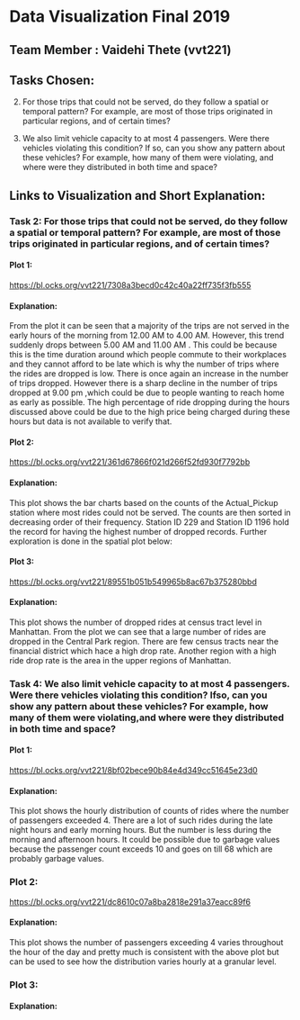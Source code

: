 # Data Visualization Final 2019

## Team Member : Vaidehi Thete (vvt221)

## Tasks Chosen:

2. For those trips that could not be served, do they follow a spatial or temporal pattern? For example,
are most of those trips originated in particular regions, and of certain times?

4. We also limit vehicle capacity to at most 4 passengers. Were there vehicles violating this condition? If
so, can you show any pattern about these vehicles? For example, how many of them were violating,
and where were they distributed in both time and space?

## Links to Visualization and Short Explanation:

### Task 2: For those trips that could not be served, do they follow a spatial or temporal pattern? For example, are most of those trips originated in particular regions, and of certain times?


#### Plot 1:

https://bl.ocks.org/vvt221/7308a3becd0c42c40a22ff735f3fb555

#### Explanation:
From the plot it can be seen that a majority of the trips are not served in the early hours of the morning from 12.00 AM to 4.00 AM. However, this trend suddenly drops between 5.00 AM and 11.00 AM . This could be because this is the time duration around which people commute to their workplaces and they cannot afford to be late which is why the number of trips where the rides are dropped is low. There is once again an increase in the number of trips dropped. However there is a sharp decline in the number of trips dropped at 9.00 pm ,which could be due to people wanting to reach home as early as possible. The high percentage of ride dropping during the hours discussed above could be due to the high price being charged during these hours but data is not available to verify that.


#### Plot 2:

https://bl.ocks.org/vvt221/361d67866f021d266f52fd930f7792bb

#### Explanation:
This plot shows the bar charts based on the counts of the Actual_Pickup station where most rides could not be served. The counts are then sorted in decreasing order of their frequency. Station ID 229 and Station ID 1196 hold the record for having the highest number of dropped records. Further exploration is done in the spatial plot below:

#### Plot 3:

https://bl.ocks.org/vvt221/89551b051b549965b8ac67b375280bbd

#### Explanation:
This plot shows the number of dropped rides at census tract level in Manhattan. From the plot we can see that a large number of rides are dropped in the Central Park region. There are few census tracts near the financial district which hace a high drop rate. Another region with a high ride drop rate is the area in the upper regions of Manhattan.



### Task 4: We also limit vehicle capacity to at most 4 passengers. Were there vehicles violating this condition? Ifso, can you show any pattern about these vehicles? For example, how many of them were violating,and where were they distributed in both time and space?

#### Plot 1:

https://bl.ocks.org/vvt221/8bf02bece90b84e4d349cc51645e23d0

#### Explanation:
This plot shows the hourly distribution of counts of rides where the number of passengers exceeded 4. There are a lot of such rides during the late night hours and early morning hours. But the number is less during the morning and afternoon hours.
It could be possible due to garbage values because the passenger count exceeds 10 and goes on till 68 which are probably garbage values.


### Plot 2:

https://bl.ocks.org/vvt221/dc8610c07a8ba2818e291a37eacc89f6

#### Explanation:
This plot shows the number of passengers exceeding 4 varies throughout the hour of the day and pretty much is consistent with the above plot but can be used to see how the distribution varies hourly at a granular level.


### Plot 3:



#### Explanation:







